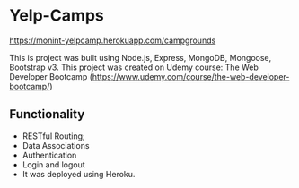 # Yelp-Camps
https://monint-yelpcamp.herokuapp.com/campgrounds

This is project was built using Node.js, Express, MongoDB, Mongoose, Bootstrap v3.
This project was created on Udemy course: The Web Developer Bootcamp (https://www.udemy.com/course/the-web-developer-bootcamp/)

## Functionality
* RESTful Routing;
* Data Associations
* Authentication
* Login and logout
* It was deployed using Heroku.
